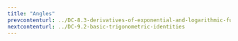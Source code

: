 ```yaml
---
title: "Angles"
prevcontenturl: ../DC-8.3-derivatives-of-exponential-and-logarithmic-functions
nextcontenturl: ../DC-9.2-basic-trigonometric-identities
---
```

